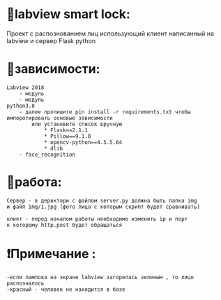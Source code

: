 # 🍪labview smart lock:
 Проект с распознованием лиц использующий клиент написанный на labview и сервер Flask python


# 🍪зависимости: 
    Labview 2018
        - модуль 
        - модуль
    python3.8
        - далее пропишите pin install -r requirements.txt чтобы импоротировать основые зависимости
            или установите список вручную 
                * Flask==2.1.1
                * Pillow==9.1.0
                * opencv-python==4.5.5.64
                * dlib
        - face_recognition


# 🍪работа:
    Сервер - в дериктори с файлом server.py должна быть папка img 
    и файл img/1.jpg (фото лица с которым скрипт будет сравнивать)

    клиет - перед началом работы необходимо изменить ip и порт 
    к которому http.post будет обращаться




# ❗Примечание :
    -если лампока на экране labview загорелась зеленым , то лицо распозналось 
    -красный - человек не находится в базе


